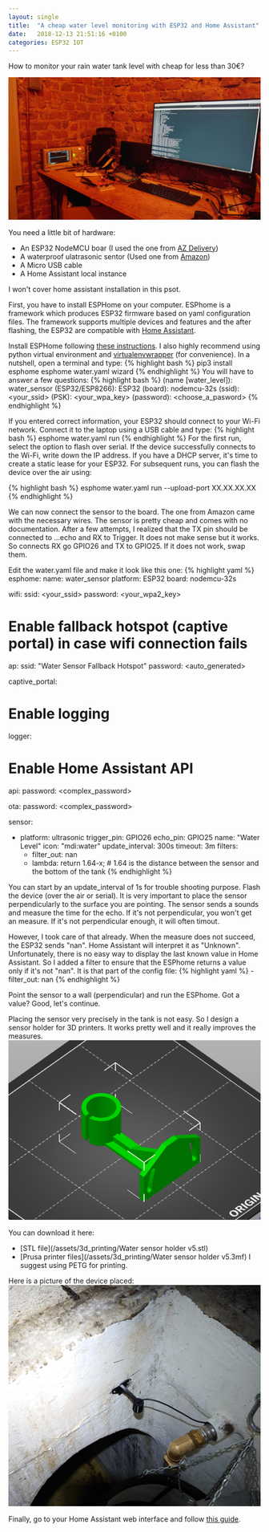```yaml
---
layout: single
title:  "A cheap water level monitoring with ESP32 and Home Assistant"
date:   2018-12-13 21:51:16 +0100
categories: ESP32 IOT
---
```


How to monitor your rain water tank level with cheap for less than 30€?

![Overkill setip for the task !](/assets/images/water_sensor/water_sensor_setup.png)


You need a little bit of hardware:
* An ESP32 NodeMCU boar (I used the one from [AZ Delivery](https://www.az-delivery.de/fr/products/esp32-developmentboard))
* A waterproof ulatrasonic sentor (Used one from [Amazon](https://www.amazon.fr/gp/product/B07YDG53MC/ref=ppx_yo_dt_b_asin_title_o01_s00?ie=UTF8&psc=1))
* A Micro USB cable
* A Home Assistant local instance

I won't cover home assistant installation in this psot.

First, you have to install ESPHome on your computer. ESPhome is a framework which produces ESP32 firmware based on yaml configuration files. The framework supports multiple devices and features and the after flashing, the ESP32 are compatible with [Home Assistant](https://www.home-assistant.io/).

Install ESPHome following [these instructions](https://esphome.io/guides/getting_started_command_line.html).
I also highly recommend using python virtual environment and [virtualenvwrapper](https://virtualenvwrapper.readthedocs.io/en/latest/) (for convenience).
In a nutshell, open a terminal and type:
{% highlight bash %}
pip3 install esphome
esphome water.yaml wizard
{% endhighlight %}
You will have to answer a few questions:
{% highlight bash %}
(name [water_level]): water_sensor
(ESP32/ESP8266): ESP32
(board): nodemcu-32s
(ssid): <your_ssid>
(PSK): <your_wpa_key>
(password): <choose_a_pasword>
{% endhighlight %}

If you entered correct information, your ESP32 should connect to your Wi-Fi network.
Connect it to the laptop using a USB cable and type:
{% highlight bash %}
esphome water.yaml run
{% endhighlight %}
For the first run, select the option to flash over serial.
If the device successfully connects to the Wi-Fi, write down the IP address.
If you have a DHCP server, it's time to create a static lease for your ESP32.
For subsequent runs, you can flash the device over the air using:

{% highlight bash %}
esphome water.yaml run --upload-port XX.XX.XX.XX
{% endhighlight %}

We can now connect the sensor to the board. The one from Amazon came with the necessary wires.
The sensor is pretty cheap and comes with no documentation.
After a few attempts, I realized that the TX pin should be connected to ...echo and RX to Trigger.
It does not make sense but it works. So connects RX go GPIO26 and TX to GPIO25. If it does not work, swap them.

Edit the water.yaml file and make it look like this one:
{% highlight yaml %}
esphome:
  name: water_sensor
  platform: ESP32
  board: nodemcu-32s

wifi:
  ssid: <your_ssid>
  password: <your_wpa2_key>

  # Enable fallback hotspot (captive portal) in case wifi connection fails
  ap:
    ssid: "Water Sensor Fallback Hotspot"
    password: <auto_generated>

captive_portal:

# Enable logging
logger:

# Enable Home Assistant API
api:
  password: <complex_password>

ota:
  password: <complex_password>

sensor:
  - platform: ultrasonic
    trigger_pin: GPIO26
    echo_pin: GPIO25
    name: "Water Level"
    icon: "mdi:water"
    update_interval: 300s
    timeout: 3m
    filters:
    - filter_out: nan
    - lambda: return 1.64-x; # 1.64 is the distance between the sensor and the bottom of the tank
{% endhighlight %}

You can start by an update_interval of 1s for trouble shooting purpose.
Flash the device (over the air or serial).
It is very important to place the sensor perpendicularly to the surface you are pointing.
The sensor sends a sounds and measure the time for the echo. If it's not perpendicular, you won't get an measure. If it's not perpendicular enough, it will often timout.

However, I took care of that already. When the measure does not succeed, the ESP32 sends "nan". Home Assistant will interpret it as "Unknown". Unfortunately, there is no easy way to display the last known value in Home Assistant. So I added a filter to ensure that the ESPhome returns a value only if it's not "nan". It is that part of the config file:
{% highlight yaml %}
    - filter_out: nan
{% endhighlight %}

Point the sensor to a wall (perpendicular) and run the ESPhome. Got a value? Good, let's continue.

Placing the sensor very precisely in the tank is not easy. So I design a sensor holder for 3D printers.
It works pretty well and it really improves the measures.
![The 3D file](/assets/images/water_sensor/water_sensor_mount.png)

You can download it here:
* [STL file](/assets/3d_printing/Water sensor holder v5.stl)
* [Prusa printer files](/assets/3d_printing/Water sensor holder v5.3mf)
I suggest using PETG for printing.

Here is a picture of the device placed:
![Device placed](/assets/images/water_sensor/water_sensor_install.png)

Finally, go to your Home Assistant web interface and follow [this guide](https://www.home-assistant.io/integrations/esphome/).
